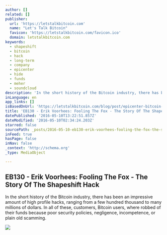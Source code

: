 ```yaml
---
author: []
related: []
publisher:
  url: 'https://letstalkbitcoin.com'
  name: "Let's Talk Bitcoin"
  favicon: 'https://letstalkbitcoin.com/favicon.ico'
  domain: letstalkbitcoin.com
keywords:
  - shapeshift
  - bitcoin
  - hack
  - long-term
  - company
  - epicenter
  - hide
  - funds
  - meher
  - soundcloud
description: 'In the short history of the Bitcoin industry, there has been an impressive amount of high profile hacks, ranging from a few hundred thousand to many millions of dollars. In all of these, customers, Bitcoin users, where robbed of their funds because poor security policies, negligence, incompetence, or plain old scamming.'
inLanguage: en
app_links: []
isBasedOnUrl: 'https://letstalkbitcoin.com/blog/post/epicenter-bitcoin-130-erik-voorhees-fooling-the-fox-the-story-of-the-shapeshift-hack'
title: 'EB130 - Erik Voorhees: Fooling The Fox - The Story Of The Shapeshift Hack'
datePublished: '2016-05-10T13:22:51.857Z'
dateModified: '2016-05-10T02:34:24.203Z'
starred: false
sourcePath: _posts/2016-05-10-eb130-erik-voorhees-fooling-the-fox-the-story-of-the-sh.md
inFeed: true
hasPage: false
inNav: false
_context: 'http://schema.org'
_type: MediaObject

---
```

<article style=""><h1>EB130 - Erik Voorhees: Fooling The Fox - The Story Of The Shapeshift Hack</h1><p>In the short history of the Bitcoin industry, there has been an impressive amount of high profile hacks, ranging from a few hundred thousand to many millions of dollars. In all of these, customers, Bitcoin users, where robbed of their funds because poor security policies, negligence, incompetence, or plain old scamming.</p><img src="https://letstalkbitcoin.com/files/blogs/1785-3c0be57fff29b785c31f047d190a9eb337335e38ac73bbd144cb4504ea5ede0d.jpg" /></article>